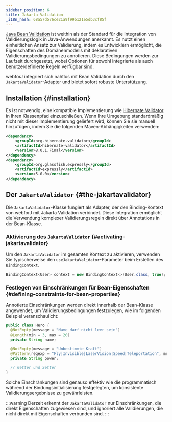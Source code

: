 ```yaml
---
sidebar_position: 6
title: Jakarta Validation
_i18n_hash: 68a57d576ce21a9f99b121e5db3cf85f
---
```

[Java Bean Validation](https://beanvalidation.org/) ist weithin als der Standard für die Integration von Validierungslogik in Java-Anwendungen anerkannt. Es nutzt einen einheitlichen Ansatz zur Validierung, indem es Entwicklern ermöglicht, die Eigenschaften des Domänenmodells mit deklarativen Validierungsbedingungen zu annotieren. Diese Bedingungen werden zur Laufzeit durchgesetzt, wobei Optionen für sowohl integrierte als auch benutzerdefinierte Regeln verfügbar sind.

webforJ integriert sich nahtlos mit Bean Validation durch den `JakartaValidator`-Adapter und bietet sofort robuste Unterstützung.

## Installation {#installation}

Es ist notwendig, eine kompatible Implementierung wie [Hibernate Validator](https://hibernate.org/validator/) in Ihren Klassenpfad einzuschließen. Wenn Ihre Umgebung standardmäßig nicht mit dieser Implementierung geliefert wird, können Sie sie manuell hinzufügen, indem Sie die folgenden Maven-Abhängigkeiten verwenden:

```xml
<dependency>
    <groupId>org.hibernate.validator</groupId>
    <artifactId>hibernate-validator</artifactId>
    <version>8.0.1.Final</version>
</dependency>
<dependency>
    <groupId>org.glassfish.expressly</groupId>
    <artifactId>expressly</artifactId>
    <version>5.0.0</version>
</dependency>
```

## Der `JakartaValidator` {#the-jakartavalidator}

Die `JakartaValidator`-Klasse fungiert als Adapter, der den Binding-Kontext von webforJ mit Jakarta Validation verbindet. Diese Integration ermöglicht die Verwendung komplexer Validierungsregeln direkt über Annotations in der Bean-Klasse.

### Aktivierung des `JakartaValidator` {#activating-jakartavalidator}

Um den `JakartaValidator` im gesamten Kontext zu aktivieren, verwenden Sie typischerweise den `useJakartaValidator`-Parameter beim Erstellen des `BindingContext`.

```java
BindingContext<User> context = new BindingContext<>(User.class, true);
```

### Festlegen von Einschränkungen für Bean-Eigenschaften {#defining-constraints-for-bean-properties}

Annotierte Einschränkungen werden direkt innerhalb der Bean-Klasse angewendet, um Validierungsbedingungen festzulegen, wie im folgenden Beispiel veranschaulicht:

```java
public class Hero {
  @NotEmpty(message = "Name darf nicht leer sein")
  @Length(min = 3, max = 20)
  private String name;

  @NotEmpty(message = "Unbestimmte Kraft")
  @Pattern(regexp = "Fly|Invisible|LaserVision|Speed|Teleportation", message = "Ungültige Kraft")
  private String power;

  // Getter und Setter
}
```

Solche Einschränkungen sind genauso effektiv wie die programmatisch während der Bindungsinitialisierung festgelegten, um konsistente Validierungsergebnisse zu gewährleisten.

:::warning
Derzeit erkennt der `JakartaValidator` nur Einschränkungen, die direkt Eigenschaften zugewiesen sind, und ignoriert alle Validierungen, die nicht direkt mit Eigenschaften verbunden sind.
:::
